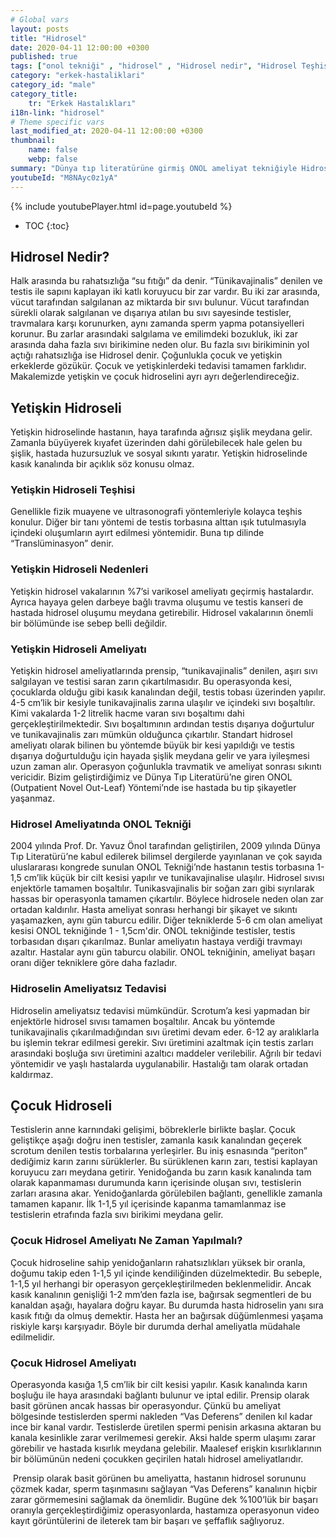 ```yaml
---
# Global vars
layout: posts
title: "Hidrosel"
date: 2020-04-11 12:00:00 +0300
published: true
tags: ["onol tekniği" , "hidrosel" , "Hidrosel nedir", "Hidrosel Teşhis", "Hidrosel Belirti", "Hidrosel Ameliyat Tekniği", "Hidrosel ameliyatı" ,  "Yetişkin hidroseli", "çocuk hidroseli" , "hidrosel nedeni" , "hidrosel tedavi" , "hidrosel çözüm" , "hidrosel ameliyatsız tedavi" , "hidrosel ameliyatı ne zaman yapılır", "onol tekniği nedir" , "onol ameliyatı" , "onol hidrosel ameliyatı"]
category: "erkek-hastaliklari"
category_id: "male"
category_title:
    tr: "Erkek Hastalıkları"
i18n-link: "hidrosel"
# Theme specific vars
last_modified_at: 2020-04-11 12:00:00 +0300
thumbnail:
    name: false
    webp: false
summary: "Dünya tıp literatürüne girmiş ONOL ameliyat tekniğiyle Hidrosel ameliyatı nasıl yapılır? , Hidrosel nedir? , Hidrosel Teşhisi? , Hidrosel Belirtileri? , Hidrosel Ameliyat Teknikleri? ,  Hidrosel ameliyatının incelikleri? , Yetişkin hidroseli , çocuk hidroseli , Yetişkin hidroseli ve çocuk hidroseli ile alakalı geniş bilgi.."
youtubeId: "M8NAyc0z1yA"
---
```

{% include youtubePlayer.html id=page.youtubeId %}

* TOC
{:toc}

## Hidrosel Nedir?

Halk arasında bu rahatsızlığa “su fıtığı” da denir. “Tünikavajinalis” denilen ve testis ile sapını kaplayan  iki katlı koruyucu bir zar vardır. Bu iki zar arasında, vücut tarafından salgılanan az miktarda bir sıvı bulunur. Vücut tarafından sürekli olarak salgılanan ve dışarıya atılan bu sıvı sayesinde testisler, travmalara karşı korunurken, aynı zamanda sperm yapma potansiyelleri korunur. Bu zarlar arasındaki salgılama ve emilimdeki bozukluk, iki zar arasında daha fazla sıvı birikimine neden olur. Bu fazla sıvı birikiminin yol açtığı rahatsızlığa ise Hidrosel denir. Çoğunlukla çocuk ve yetişkin erkeklerde gözükür. Çocuk ve yetişkinlerdeki tedavisi tamamen farklıdır. Makalemizde yetişkin ve çocuk hidroselini ayrı ayrı değerlendireceğiz.

## Yetişkin Hidroseli

Yetişkin hidroselinde hastanın, haya tarafında ağrısız şişlik meydana gelir. Zamanla büyüyerek kıyafet üzerinden dahi görülebilecek hale gelen bu şişlik, hastada huzursuzluk ve sosyal sıkıntı yaratır. Yetişkin hidroselinde kasık kanalında bir açıklık söz konusu olmaz.

### Yetişkin Hidroseli Teşhisi

Genellikle fizik muayene ve ultrasonografi yöntemleriyle kolayca teşhis konulur. Diğer bir tanı yöntemi de testis torbasına alttan ışık tutulmasıyla içindeki oluşumların ayırt edilmesi yöntemidir. Buna tıp dilinde “Translüminasyon” denir.

### Yetişkin Hidroseli Nedenleri

Yetişkin hidrosel vakalarının %7’si varikosel ameliyatı geçirmiş hastalardır. Ayrıca hayaya gelen darbeye bağlı travma oluşumu ve testis kanseri de hastada hidrosel oluşumu meydana getirebilir. Hidrosel vakalarının önemli bir bölümünde ise sebep belli değildir.

### Yetişkin Hidroseli Ameliyatı

Yetişkin hidrosel ameliyatlarında prensip, “tunikavajinalis” denilen, aşırı sıvı salgılayan ve testisi saran zarın çıkartılmasıdır. Bu operasyonda kesi, çocuklarda olduğu gibi kasık kanalından değil, testis tobası üzerinden yapılır. 4-5 cm’lik bir kesiyle tunikavajinalis zarına ulaşılır ve içindeki sıvı boşaltılır. Kimi vakalarda 1-2 litrelik hacme varan sıvı boşaltımı dahi gerçekleştirilmektedir. Sıvı boşaltımının ardından testis dışarıya doğurtulur ve tunikavajinalis zarı mümkün olduğunca çıkartılır. Standart hidrosel ameliyatı olarak bilinen bu yöntemde büyük bir kesi yapıldığı ve testis dışarıya doğurtulduğu için hayada şişlik meydana gelir ve yara iyileşmesi uzun zaman alır. Operasyon çoğunlukla travmatik ve ameliyat sonrası sıkıntı vericidir. Bizim geliştirdiğimiz ve Dünya Tıp Literatürü’ne giren ONOL (Outpatient Novel Out-Leaf) Yöntemi’nde ise hastada bu tip şikayetler yaşanmaz.

### Hidrosel Ameliyatında ONOL Tekniği

2004 yılında Prof. Dr. Yavuz Önol tarafından geliştirilen, 2009 yılında Dünya Tıp Literatürü’ne kabul edilerek bilimsel dergilerde yayınlanan ve çok sayıda uluslararası kongrede sunulan ONOL Tekniği’nde hastanın testis torbasına 1-1,5 cm’lik küçük bir cilt kesisi yapılır ve tunikavajinalise ulaşılır. Hidrosel sıvısı enjektörle tamamen boşaltılır. Tunikasvajinalis bir soğan zarı gibi sıyrılarak hassas bir operasyonla tamamen çıkartılır. Böylece hidrosele neden olan zar ortadan kaldırılır. Hasta ameliyat sonrası herhangi bir şikayet ve sıkıntı yaşamazken, aynı gün taburcu edilir. Diğer tekniklerde 5-6 cm olan ameliyat kesisi ONOL tekniğinde 1 - 1,5cm'dir. ONOL tekniğinde testisler, testis torbasıdan dışarı çıkarılmaz. Bunlar ameliyatın hastaya verdiği travmayı azaltır. Hastalar aynı gün taburcu olabilir. ONOL tekniğinin, ameliyat başarı oranı diğer tekniklere göre daha fazladır.

### Hidroselin Ameliyatsız Tedavisi

Hidroselin ameliyatsız tedavisi mümkündür. Scrotum’a kesi yapmadan bir enjektörle hidrosel sıvısı tamamen boşaltılır. Ancak bu yöntemde tunikavajinalis çıkarılmadığından sıvı üretimi devam eder. 6-12 ay aralıklarla bu işlemin tekrar edilmesi gerekir. Sıvı üretimini azaltmak için testis zarları arasındaki boşluğa sıvı üretimini azaltıcı maddeler verilebilir. Ağrılı bir tedavi yöntemidir ve yaşlı hastalarda uygulanabilir. Hastalığı tam olarak ortadan kaldırmaz.

## Çocuk Hidroseli

Testislerin anne karnındaki gelişimi, böbreklerle birlikte başlar. Çocuk geliştikçe aşağı doğru inen testisler, zamanla kasık kanalından geçerek scrotum denilen testis torbalarına yerleşirler. Bu iniş esnasında “periton” dediğimiz karın zarını sürüklerler. Bu sürüklenen karın zarı, testisi kaplayan koruyucu zarı meydana getirir. Yenidoğanda bu zarın kasık kanalında tam olarak kapanmaması durumunda karın içerisinde oluşan sıvı, testislerin zarları arasına akar. Yenidoğanlarda görülebilen bağlantı, genellikle zamanla tamamen kapanır.  İlk 1-1,5 yıl içerisinde kapanma tamamlanmaz ise testislerin etrafında fazla sıvı birikimi meydana gelir.

### Çocuk Hidrosel Ameliyatı Ne Zaman Yapılmalı?

Çocuk hidroseline sahip yenidoğanların rahatsızlıkları yüksek bir oranla, doğumu takip eden 1-1,5 yıl içinde kendiliğinden düzelmektedir. Bu sebeple, 1-1,5 yıl herhangi bir operasyon gerçekleştirilmeden beklenmelidir. Ancak kasık kanalının genişliği 1-2 mm’den fazla ise, bağırsak segmentleri de bu kanaldan aşağı, hayalara doğru kayar. Bu durumda hasta hidroselin yanı sıra kasık fıtığı da olmuş demektir. Hasta her an bağırsak düğümlenmesi yaşama riskiyle karşı karşıyadır. Böyle bir durumda derhal ameliyatla müdahale edilmelidir.

### Çocuk Hidrosel Ameliyatı

Operasyonda kasığa 1,5 cm’lik bir cilt kesisi yapılır. Kasık kanalında karın boşluğu ile haya arasındaki bağlantı bulunur ve iptal edilir. Prensip olarak basit görünen ancak hassas bir operasyondur. Çünkü bu ameliyat bölgesinde testislerden spermi nakleden “Vas Deferens” denilen kıl kadar ince bir kanal vardır. Testislerde üretilen spermi penisin arkasına aktaran bu kanala kesinlikle zarar verilmemesi gerekir. Aksi halde sperm ulaşımı zarar görebilir ve hastada kısırlık meydana gelebilir. Maalesef erişkin kısırlıklarının bir bölümünün nedeni çocukken geçirilen hatalı hidrosel ameliyatlarıdır.

​
Prensip olarak basit görünen bu ameliyatta, hastanın hidrosel sorununu çözmek kadar, sperm taşınmasını sağlayan “Vas Deferens” kanalının hiçbir zarar görmemesini sağlamak da önemlidir. Bugüne dek %100’lük bir başarı oranıyla gerçekleştirdiğimiz operasyonlarda, hastamıza operasyonun video kayıt görüntülerini de ileterek tam bir başarı ve şeffaflık sağlıyoruz.
